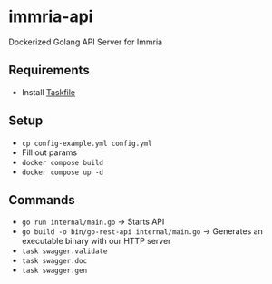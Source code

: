 # immria-api
Dockerized Golang API Server for Immria

## Requirements
* Install [Taskfile](https://taskfile.dev/installation/)

## Setup
* `cp config-example.yml config.yml`
* Fill out params
* `docker compose build`
* `docker compose up -d`

## Commands
* `go run internal/main.go` -> Starts API 
* `go build -o bin/go-rest-api internal/main.go` -> Generates an executable binary with our HTTP server
* `task swagger.validate`
* `task swagger.doc`
* `task swagger.gen`